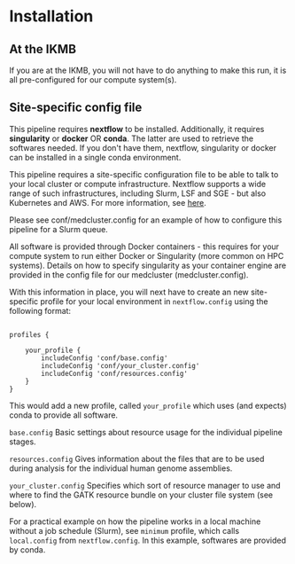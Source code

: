 # Installation

## At the IKMB

If you are at the IKMB, you will not have to do anything to make this run, it is all pre-configured for our compute system(s).

## Site-specific config file

This pipeline requires **nextflow** to be installed. Additionally, it requires **singularity** or **docker** OR **conda**. The latter are used to retrieve the softwares needed. If you don't have them, nextflow, singularity or docker can be installed in a single conda environment.

This pipeline requires a site-specific configuration file to be able to talk to your local cluster or compute infrastructure. Nextflow supports a wide
range of such infrastructures, including Slurm, LSF and SGE - but also Kubernetes and AWS. For more information, see [here](https://www.nextflow.io/docs/latest/executor.html).

Please see conf/medcluster.config for an example of how to configure this pipeline for a Slurm queue.

All software is provided through Docker containers - this requires for your compute system to run either Docker or Singularity (more common on HPC systems). Details on how to specify singularity as your container engine are provided in the config file for our medcluster (medcluster.config).

With this information in place, you will next have to create an new site-specific profile for your local environment in `nextflow.config` using the following format:

```

profiles {
	
	your_profile {
		includeConfig 'conf/base.config'
		includeConfig 'conf/your_cluster.config'
		includeConfig 'conf/resources.config'
	}
}

```

This would add a new profile, called `your_profile` which uses (and expects) conda to provide all software. 

`base.config` Basic settings about resource usage for the individual pipeline stages. 

`resources.config` Gives information about the files that are to be used during analysis for the individual human genome assemblies. 

`your_cluster.config` Specifies which sort of resource manager to use and where to find the GATK resource bundle on your cluster file system (see below).

For a practical example on how the pipeline works in a local machine without a job schedule (Slurm), see `minimum` profile, which calls `local.config` from `nextflow.config`. In this example, softwares are provided by conda.







